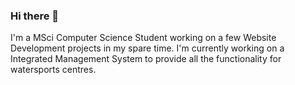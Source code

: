 ### Hi there 👋

I'm a MSci Computer Science Student working on a few Website Development projects in my spare time. I'm currently working on a Integrated Management System to provide all the functionality for watersports centres.
